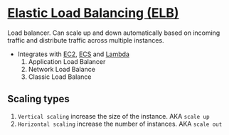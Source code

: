 # [Elastic Load Balancing (ELB)](https://aws.amazon.com/elasticloadbalancing)

Load balancer. Can scale up and down automatically based on incoming traffic and distribute traffic across multiple instances.

- Integrates with [EC2](ec2.md), [ECS](ecs.md) and [Lambda](lambda.md)
  1. Application Load Balancer
  2. Network Load Balance
  3. Classic Load Balance

## Scaling types

1. `Vertical scaling` increase the size of the instance. AKA `scale up`
2. `Horizontal scaling` increase the number of instances. AKA `scale out`
